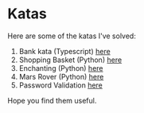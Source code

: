 # Katas

Here are some of the katas I've solved:

1. Bank kata (Typescript) [here](./bank)
2. Shopping Basket (Python) [here](./shopping_basket)
3. Enchanting (Python) [here](./enchanting)
4. Mars Rover (Python) [here](./mars_rover)
5. Password Validation [here](./password_validation)

Hope you find them useful.
